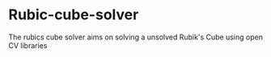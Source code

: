 # Rubic-cube-solver
The rubics cube solver aims  on solving a unsolved Rubik's Cube using open CV libraries
